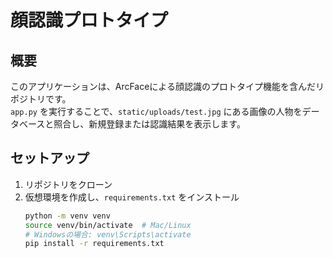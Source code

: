 # 顔認識プロトタイプ

## 概要
このアプリケーションは、ArcFaceによる顔認識のプロトタイプ機能を含んだリポジトリです。  
`app.py` を実行することで、`static/uploads/test.jpg` にある画像の人物をデータベースと照合し、新規登録または認識結果を表示します。

## セットアップ
1. リポジトリをクローン
2. 仮想環境を作成し、`requirements.txt` をインストール
   ```bash
   python -m venv venv
   source venv/bin/activate  # Mac/Linux
   # Windowsの場合: venv\Scripts\activate
   pip install -r requirements.txt
